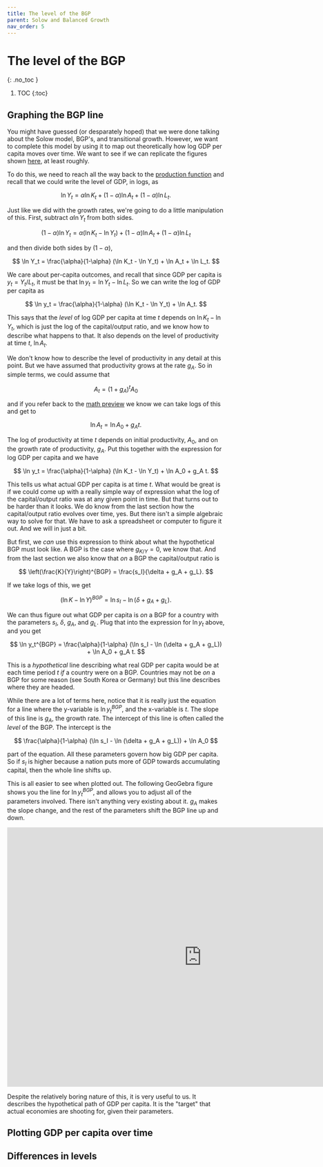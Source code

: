 ```yaml
---
title: The level of the BGP
parent: Solow and Balanced Growth
nav_order: 5
---
```


# The level of the BGP
{: .no_toc }

1. TOC 
{:toc}

## Graphing the BGP line
You might have guessed (or desparately hoped) that we were done talking about the Solow model, BGP's, and transitional growth. However, we want to complete this model by using it to map out theoretically how log GDP per capita moves over time. We want to see if we can replicate the figures shown [here](http://growthecon.com/StudyGuide/facts/stable.html), at least roughly.

To do this, we need to reach all the way back to the [production function](http://growthecon.com/StudyGuide/solow/production.html) and recall that we could write the level of GDP, in logs, as 

$$
\ln Y_t = \alpha \ln K_t + (1-\alpha) \ln A_t + (1-\alpha) \ln L_t.
$$

Just like we did with the growth rates, we're going to do a little manipulation of this. First, subtract $\alpha \ln Y_t$ from both sides.

$$
(1-\alpha)\ln Y_t = \alpha (\ln K_t - \ln Y_t) + (1-\alpha) \ln A_t + (1-\alpha) \ln L_t
$$

and then divide both sides by $(1-\alpha)$,

$$
\ln Y_t = \frac{\alpha}{1-\alpha} (\ln K_t - \ln Y_t) + \ln A_t + \ln L_t.
$$

We care about per-capita outcomes, and recall that since GDP per capita is $y_t = Y_t/L_t$, it must be that $\ln y_t = \ln Y_t - \ln L_t$. So we can write the log of GDP per capita as

$$
\ln y_t = \frac{\alpha}{1-\alpha} (\ln K_t - \ln Y_t) + \ln A_t.
$$

This says that the *level* of log GDP per capita at time $t$ depends on $\ln K_t - \ln Y_t$, which is just the log of the capital/output ratio, and we know how to describe what happens to that. It also depends on the level of productivity at time $t$, $\ln A_t$. 

We don't know how to describe the level of productivity in any detail at this point. But we have assumed that productivity grows at the rate $g_A$. So in simple terms, we could assume that

$$
A_t = (1+g_A)^t A_0
$$

and if you refer back to the [math preview](http://growthecon.com/StudyGuide/preliminaries/lines.html#theoretical-lines-and-slopes) we know we can take logs of this and get to

$$
\ln A_t = \ln A_0 + g_A t.
$$

The log of productivity at time $t$ depends on initial productivity, $A_0$, and on the growth rate of productivity, $g_A$. Put this together with the expression for log GDP per capita and we have

$$
\ln y_t = \frac{\alpha}{1-\alpha} (\ln K_t - \ln Y_t) + \ln A_0 + g_A t.
$$

This tells us what actual GDP per capita is at time $t$. What would be great is if we could come up with a really simple way of expression what the log of the capital/output ratio was at any given point in time. But that turns out to be harder than it looks. We do know from the last section how the capital/output ratio evolves over time, yes. But there isn't a simple algebraic way to solve for that. We have to ask a spreadsheet or computer to figure it out. And we will in just a bit.

But first, we *can* use this expression to think about what the hypothetical BGP must look like. A BGP is the case where $g_{K/Y} = 0$, we know that. And from the last section we also know that *on* a BGP the capital/output ratio is

$$
\left(\frac{K}{Y}\right)^{BGP} = \frac{s_I}{\delta + g_A + g_L}.
$$

If we take logs of this, we get

$$
(\ln K - \ln Y)^{BGP} = \ln s_I - \ln (\delta + g_A + g_L).
$$

We can thus figure out what GDP per capita is *on* a BGP for a country with the parameters $s_I$, $\delta$, $g_A$, and $g_L$. Plug that into the expression for $\ln y_t$ above, and you get

$$
\ln y_t^{BGP} = \frac{\alpha}{1-\alpha} (\ln s_I - \ln (\delta + g_A + g_L)) + \ln A_0 + g_A t.
$$

This is a *hypothetical* line describing what real GDP per capita would be at each time period $t$ *if* a country were on a BGP. Countries may not be *on* a BGP for some reason (see South Korea or Germany) but this line describes where they are headed. 

While there are a lot of terms here, notice that it is really just the equation for a line where the y-variable is $\ln y_t^{BGP}$, and the x-variable is $t$. The slope of this line is $g_A$, the growth rate. The intercept of this line is often called the *level* of the BGP. The intercept is the

$$
\frac{\alpha}{1-\alpha} (\ln s_I - \ln (\delta + g_A + g_L)) + \ln A_0
$$

part of the equation. All these parameters govern how big GDP per capita. So if $s_I$ is higher because a nation puts more of GDP towards accumulating capital, then the whole line shifts up. 

This is all easier to see when plotted out. The following GeoGebra figure shows you the line for $\ln y_t^{BGP}$, and allows you to adjust all of the parameters involved. There isn't anything very existing about it. $g_A$ makes the slope change, and the rest of the parameters shift the BGP line up and down.

<iframe width="900" height="600" frameborder="0" scrolling="no" src="https://www.geogebra.org/m/eascufmv"></iframe>

Despite the relatively boring nature of this, it is very useful to us. It describes the hypothetical path of GDP per capita. It is the "target" that actual economies are shooting for, given their parameters.

## Plotting GDP per capita over time



## Differences in levels